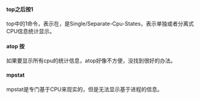 #### top之后按1
top中的1命令，表示在，是Single/Separate-Cpu-States，表示单独或者分离式CPU信息统计显示。

#### atop 按 
如果要显示所有cpu的统计信息，atop好像不方便，没找到很好的办法。

#### mpstat 
mpstat是专门基于CPU来现实的，但是无法显示基于进程的信息。
